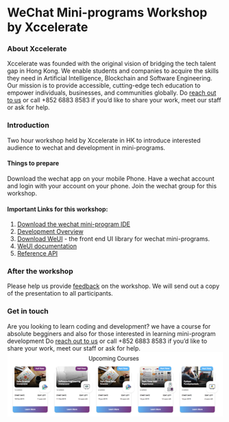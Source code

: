 # WeChat Mini-programs Workshop by Xccelerate

### About Xccelerate
Xccelerate was founded with the original vision of bridging the tech talent gap in Hong Kong. 
We enable students and companies to acquire the skills they need in Artificial Intelligence, Blockchain and Software Engineering. 
Our mission is to provide accessible, cutting-edge tech education to empower individuals, businesses, and communities globally. 
Do [reach out to us](https://xccelerate.co) or call +852 6883 8583 if you’d like to share your work, meet our staff or ask for help. 

### Introduction
Two hour workshop held by Xccelerate in HK to introduce interested audience to wechat and development in mini-programs. 

#### Things to prepare
Download the wechat app on your mobile Phone. Have a wechat account and login with your account on your phone. Join the wechat group for this workshop.  

#### Important Links for this workshop: 
1. [Download the wechat mini-program IDE](https://developers.weixin.qq.com/miniprogram/dev/devtools/download.html) 
2. [Development Overview](https://developers.weixin.qq.com/miniprogram/en/dev/index.html)
3. [Download WeUI](https://github.com/Tencent/weui-wxss)  - the front end UI library for wechat mini-programs. 
4. [WeUI documentation](https://github.com/Tencent/weui/wiki)
5. [Reference API](https://developers.weixin.qq.com/miniprogram/dev/api/)


### After the workshop
Please help us provide [feedback](https://docs.google.com/forms/d/e/1FAIpQLSc8lQ0Oi0fFf5mazpal4eQXKCuvBODaEbvzluy7_QXYp6-g9A/viewform) on the workshop.
We will send out a copy of the presentation to all participants. 

### Get in touch
Are you looking to learn coding and development? we have a course for absolute begginers and also for those interested in learning mini-program development Do [reach out to us](https://xccelerate.co) or call +852 6883 8583 if you’d like to share your work, meet our staff or ask for help. 
![Courses](courses.png)
